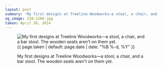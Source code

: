```yaml
---
layout: post
summary: 'My first designs at Treeline Woodworks—a stool, a chair, and a bar stool. The wooden seats aren&#x27;t on them yet.'
og_image: 318-1280.jpg
taken: April 30, 2014
---
```


<figure class="post">
<img alt="My first designs at Treeline Woodworks—a stool, a chair, and a bar stool. The wooden seats aren't on them yet." sizes="(min-width: 700px) 50vw, calc(100vw - 2rem)" src="{{ site.assets_url }}/318-640.jpg" srcset="{{ site.assets_url }}/318-1280.jpg 1280w, {{ site.assets_url }}/318-960.jpg 960w, {{ site.assets_url }}/318-640.jpg 640w, {{ site.assets_url }}/318-320.jpg 320w"/>
<figcaption>
<time>{{ page.taken | default: page.date | date: "%B %-d, %Y" }}</time>
<p>My first designs at Treeline Woodworks—a stool, a chair, and a bar stool. The wooden seats aren't on them yet.</p>
</figcaption>
</figure>
